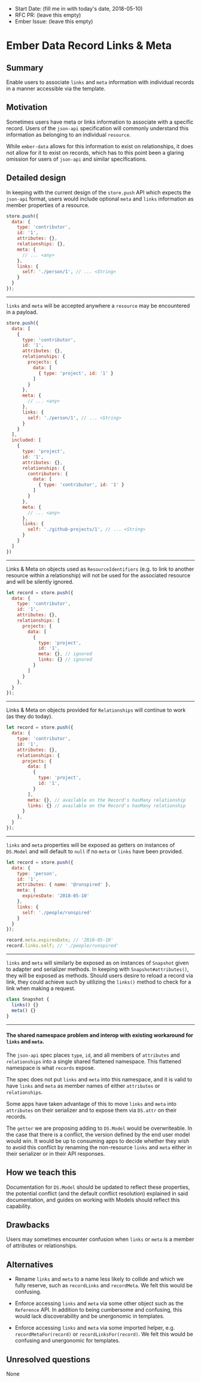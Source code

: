 - Start Date: (fill me in with today's date, 2018-05-10)
- RFC PR: (leave this empty)
- Ember Issue: (leave this empty)

# Ember Data Record Links & Meta

## Summary

Enable users to associate `links` and `meta` information with individual records
  in a manner accessible via the template.

## Motivation

Sometimes users have meta or links information to associate with a specific record.
Users of the `json-api` specification will commonly understand this information as
belonging to an individual `resource`.  

While `ember-data` allows for this information to exist on relationships, it does
 not allow for it to exist on records, which has to this point been a glaring omission
 for users of `json-api` and similar specifications.

## Detailed design

In keeping with the current design of the `store.push` API which expects the `json-api` format,
users would include optional `meta` and `links` information as member properties of a resource.

```js
store.push({
  data: {
    type: 'contributor',
    id: '1',
    attributes: {},
    relationships: {},
    meta: {
      // ... <any>
    },
    links: {
      self: './person/1', // ... <String>
    }
  }
});
```

--------------------------------

`links` and `meta` will be accepted anywhere a `resource` may be encountered in a payload.

```js
store.push({
  data: [
    {
      type: 'contributor',
      id: '1',
      attributes: {},
      relationships: {
        projects: {
          data: [
            { type: 'project', id: '1' }
          ]
        }
      },
      meta: {
        // ... <any>
      },
      links: {
        self: './person/1', // ... <String>
      }
    }
  ],
  included: [
    {
      type: 'project',
      id: '1',
      attributes: {},
      relationships: {
        contributors: {
          data: [
            { type: 'contributor', id: '1' }
          ]
        }
      },
      meta: {
        // ... <any>
      },
      links: {
        self: './github-projects/1', // ... <String>
      }
    }
  ]
})
```

--------------------------------

Links & Meta on objects used as `ResourceIdentifiers` (e.g. to link to another resource within a relationship)
 will not be used for the associated resource and will be silently ignored.

```js
let record = store.push({
  data: {
    type: 'contributor',
    id: '1',
    attributes: {},
    relationships: {
      projects: {
        data: [
          {
            type: 'project',
            id: '1',         
            meta: {}, // ignored
            links: {} // ignored
          }
        ]
      }
    },
  }
});
```
--------------------------------

Links & Meta on objects provided for `Relationships` will continue to work (as they do today).

```js
let record = store.push({
  data: {
    type: 'contributor',
    id: '1',
    attributes: {},
    relationships: {
      projects: {
        data: [
          {
            type: 'project',
            id: '1',         
          }
        ],
        meta: {}, // available on the Record's hasMany relationship
        links: {} // available on the Record's hasMany relationship
      }
    },
  }
});
```
--------------------------------

`links` and `meta` properties will be exposed as getters on instances of `DS.Model` and will default to `null` if
no `meta` or `links` have been provided.

```js
let record = store.push({
  data: {
    type: 'person',
    id: '1',
    attributes: { name: '@runspired' },
    meta: {
      expiresDate: '2018-05-10'
    },
    links: {
      self: './people/runspired'
    }
  }
});

record.meta.expiresDate; // '2018-05-10'
record.links.self; // './people/runspired'
```

--------------------------------

`links` and `meta` will similarly be exposed as on instances of `Snapshot` given to
adapter and serializer methods. In keeping with `Snapshot#attributes()`, they will
be exposed as methods.  Should users desire to reload a record via link, they could
achieve such by utilizing the `links()` method to check for a link when making a request.

```js
class Snapshot {
  links() {}
  meta() {}
}
```

--------------------------------

#### The shared namespace problem and interop with existing workaround for `links` and `meta`.

The `json-api` spec places `type`, `id`, and all members of `attributes` and `relationships` into
a single shared flattened namespace.  This flattened namespace is what `records` expose.

The spec does not put `links` and `meta` into this namespace, and it is valid to have `links` and `meta`
as member names of either `attributes` or `relationships`.

Some apps have taken advantage of this to move `links` and `meta` into `attributes` on their serializer
and to expose them via `DS.attr` on their records.

The `getter` we are proposing adding to `DS.Model` would be overwriteable. In the case that there is a
 conflict, the version defined by the end user model would win. It would be up to consuming apps to
 decide whether they wish to avoid this conflict by renaming the non-resource `links` and `meta` either
 in their serializer or in their API responses.

## How we teach this

Documentation for `DS.Model` should be updated to reflect these properties, the potential conflict
 (and the default conflict resolution) explained in said documentation, and guides on working with
 Models should reflect this capability.

## Drawbacks

Users may sometimes encounter confusion when `links` or `meta` is a member of attributes or
relationships.

## Alternatives

- Rename `links` and `meta` to a name less likely to collide and which we fully reserve, such as
`recordLinks` and `recordMeta`. We felt this would be confusing.

- Enforce accessing `links` and `meta` via some other object such as the `Reference` API. In addition
  to being cumbersome and confusing, this would lack discoverability and be unergonomic in templates.

- Enforce accessing `links` and `meta` via some imported helper, e.g. `recordMetaFor(record)` or `recordLinksFor(record)`.
  We felt this would be confusing and unergonomic for templates.

## Unresolved questions

None
